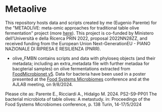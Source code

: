 # Metaolive

This repository hosts data and scripts created by me (Eugenio Parente) for 
the "METAOLIVE: meta-omic approaches for traditional table olive fermentation" 
project (more [here](http://web.unibas.it/parente/?page_id=1945)). 
This project is co-funded by Ministero dell’Università e della Ricerca PRIN 2022, 
proposal 2022NN28ZZ, and received funding from the European Union 
Next-GenerationEU - PIANO NAZIONALE DI RIPRESA E RESILIENZA (PNRR).
* olive_FMBN contains scripts and data with phyloseq objects (and their metadata; 
including an extra_metadata file with further metadaa for bacgterial samples) 
on olive fermentations extracted from [FoodMicrobionet v5](https://github.com/ep142/FoodMicrobionet). 
Data for bacteria have been used in a poster presented at the [Food Systems Microbiomes](https://foodsystemsmicrobiomes.org) 
conference and at the AJLAB meeting, on 9/8/2024. 

Please cite as:
Parente E., Ricciardi A., Hidalgo M. 2024. PS2-S9-PP01 The bacterial microbiota of table olives: A metastudy. in: Proceedings of the Food Systems Microbiomes conference, p. 138 Turin, 14-17/5/2024
